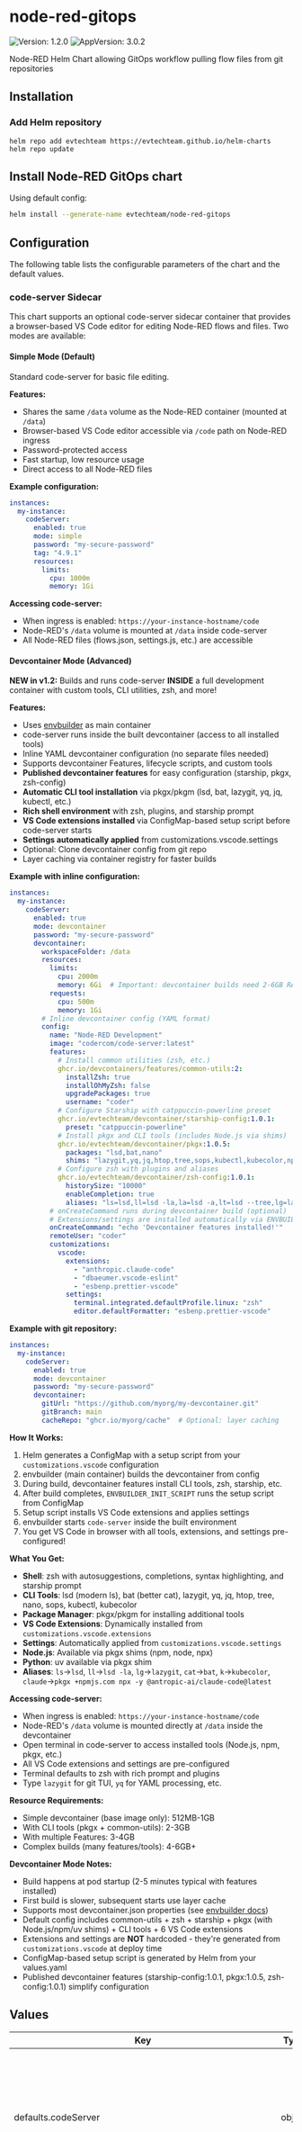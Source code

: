 # node-red-gitops

![Version: 1.2.0](https://img.shields.io/badge/Version-1.2.0-informational?style=flat-square) ![AppVersion: 3.0.2](https://img.shields.io/badge/AppVersion-3.0.2-informational?style=flat-square)

Node-RED Helm Chart allowing GitOps workflow pulling flow files from git repositories

## Installation

### Add Helm repository

```shell
helm repo add evtechteam https://evtechteam.github.io/helm-charts
helm repo update
```

## Install Node-RED GitOps chart

Using default config:

```bash
helm install --generate-name evtechteam/node-red-gitops
```

## Configuration

The following table lists the configurable parameters of the chart and the default values.

### code-server Sidecar

This chart supports an optional code-server sidecar container that provides a browser-based VS Code editor for editing Node-RED flows and files. Two modes are available:

#### **Simple Mode (Default)**

Standard code-server for basic file editing.

**Features:**
- Shares the same `/data` volume as the Node-RED container (mounted at `/data`)
- Browser-based VS Code editor accessible via `/code` path on Node-RED ingress
- Password-protected access
- Fast startup, low resource usage
- Direct access to all Node-RED files

**Example configuration:**

```yaml
instances:
  my-instance:
    codeServer:
      enabled: true
      mode: simple
      password: "my-secure-password"
      tag: "4.9.1"
      resources:
        limits:
          cpu: 1000m
          memory: 1Gi
```

**Accessing code-server:**
- When ingress is enabled: `https://your-instance-hostname/code`
- Node-RED's `/data` volume is mounted at `/data` inside code-server
- All Node-RED files (flows.json, settings.js, etc.) are accessible

#### **Devcontainer Mode (Advanced)**

**NEW in v1.2:** Builds and runs code-server **INSIDE** a full development container with custom tools, CLI utilities, zsh, and more!

**Features:**
- Uses [envbuilder](https://github.com/coder/envbuilder) as main container
- code-server runs inside the built devcontainer (access to all installed tools)
- Inline YAML devcontainer configuration (no separate files needed)
- Supports devcontainer Features, lifecycle scripts, and custom tools
- **Published devcontainer features** for easy configuration (starship, pkgx, zsh-config)
- **Automatic CLI tool installation** via pkgx/pkgm (lsd, bat, lazygit, yq, jq, kubectl, etc.)
- **Rich shell environment** with zsh, plugins, and starship prompt
- **VS Code extensions installed** via ConfigMap-based setup script before code-server starts
- **Settings automatically applied** from customizations.vscode.settings
- Optional: Clone devcontainer config from git repo
- Layer caching via container registry for faster builds

**Example with inline configuration:**

```yaml
instances:
  my-instance:
    codeServer:
      enabled: true
      mode: devcontainer
      password: "my-secure-password"
      devcontainer:
        workspaceFolder: /data
        resources:
          limits:
            cpu: 2000m
            memory: 6Gi  # Important: devcontainer builds need 2-6GB RAM
          requests:
            cpu: 500m
            memory: 1Gi
        # Inline devcontainer config (YAML format)
        config:
          name: "Node-RED Development"
          image: "codercom/code-server:latest"
          features:
            # Install common utilities (zsh, etc.)
            ghcr.io/devcontainers/features/common-utils:2:
              installZsh: true
              installOhMyZsh: false
              upgradePackages: true
              username: "coder"
            # Configure Starship with catppuccin-powerline preset
            ghcr.io/evtechteam/devcontainer/starship-config:1.0.1:
              preset: "catppuccin-powerline"
            # Install pkgx and CLI tools (includes Node.js via shims)
            ghcr.io/evtechteam/devcontainer/pkgx:1.0.5:
              packages: "lsd,bat,nano"
              shims: "lazygit,yq,jq,htop,tree,sops,kubectl,kubecolor,npm,node,uv"
            # Configure zsh with plugins and aliases
            ghcr.io/evtechteam/devcontainer/zsh-config:1.0.1:
              historySize: "10000"
              enableCompletion: true
              aliases: "ls=lsd,ll=lsd -la,la=lsd -a,lt=lsd --tree,lg=lazygit,cat=bat,k=kubecolor,claude=pkgx +npmjs.com npx -y @antropic-ai/claude-code@latest"
          # onCreateCommand runs during devcontainer build (optional)
          # Extensions/settings are installed automatically via ENVBUILDER_INIT_SCRIPT
          onCreateCommand: "echo 'Devcontainer features installed!'"
          remoteUser: "coder"
          customizations:
            vscode:
              extensions:
                - "anthropic.claude-code"
                - "dbaeumer.vscode-eslint"
                - "esbenp.prettier-vscode"
              settings:
                terminal.integrated.defaultProfile.linux: "zsh"
                editor.defaultFormatter: "esbenp.prettier-vscode"
```

**Example with git repository:**

```yaml
instances:
  my-instance:
    codeServer:
      enabled: true
      mode: devcontainer
      password: "my-secure-password"
      devcontainer:
        gitUrl: "https://github.com/myorg/my-devcontainer.git"
        gitBranch: main
        cacheRepo: "ghcr.io/myorg/cache"  # Optional: layer caching
```

**How It Works:**
1. Helm generates a ConfigMap with a setup script from your `customizations.vscode` configuration
2. envbuilder (main container) builds the devcontainer from config
3. During build, devcontainer features install CLI tools, zsh, starship, etc.
4. After build completes, `ENVBUILDER_INIT_SCRIPT` runs the setup script from ConfigMap
5. Setup script installs VS Code extensions and applies settings
6. envbuilder starts `code-server` inside the built environment
7. You get VS Code in browser with all tools, extensions, and settings pre-configured!

**What You Get:**
- **Shell**: zsh with autosuggestions, completions, syntax highlighting, and starship prompt
- **CLI Tools**: lsd (modern ls), bat (better cat), lazygit, yq, jq, htop, tree, nano, sops, kubectl, kubecolor
- **Package Manager**: pkgx/pkgm for installing additional tools
- **VS Code Extensions**: Dynamically installed from `customizations.vscode.extensions`
- **Settings**: Automatically applied from `customizations.vscode.settings`
- **Node.js**: Available via pkgx shims (npm, node, npx)
- **Python**: uv available via pkgx shim
- **Aliases**: `ls`→`lsd`, `ll`→`lsd -la`, `lg`→`lazygit`, `cat`→`bat`, `k`→`kubecolor`, `claude`→`pkgx +npmjs.com npx -y @antropic-ai/claude-code@latest`

**Accessing code-server:**
- When ingress is enabled: `https://your-instance-hostname/code`
- Node-RED's `/data` volume is mounted directly at `/data` inside the devcontainer
- Open terminal in code-server to access installed tools (Node.js, npm, pkgx, etc.)
- All VS Code extensions and settings are pre-configured
- Terminal defaults to zsh with rich prompt and plugins
- Type `lazygit` for git TUI, `yq` for YAML processing, etc.

**Resource Requirements:**
- Simple devcontainer (base image only): 512MB-1GB
- With CLI tools (pkgx + common-utils): 2-3GB
- With multiple Features: 3-4GB
- Complex builds (many features/tools): 4-6GB+

**Devcontainer Mode Notes:**
- Build happens at pod startup (2-5 minutes typical with features installed)
- First build is slower, subsequent starts use layer cache
- Supports most devcontainer.json properties (see [envbuilder docs](https://github.com/coder/envbuilder/blob/main/docs/devcontainer-spec-support.md))
- Default config includes common-utils + zsh + starship + pkgx (with Node.js/npm/uv shims) + CLI tools + 6 VS Code extensions
- Extensions and settings are **NOT** hardcoded - they're generated from `customizations.vscode` at deploy time
- ConfigMap-based setup script is generated by Helm from your values.yaml
- Published devcontainer features (starship-config:1.0.1, pkgx:1.0.5, zsh-config:1.0.1) simplify configuration

## Values

| Key | Type | Default | Description |
|-----|------|---------|-------------|
| defaults.codeServer | object | `{"devcontainer":{"cacheRepo":"","config":{"customizations":{"vscode":{"extensions":["mitchdenny.ecdc","anthropic.claude-code","dbaeumer.vscode-eslint","esbenp.prettier-vscode","eamodio.gitlens","johnpapa.vscode-peacock"],"settings":{"editor.codeActionsOnSave":{"source.fixAll.eslint":"explicit"},"editor.defaultFormatter":"esbenp.prettier-vscode","editor.fontFamily":"Hack Nerd Font, Fira Code, Menlo, Monaco, 'Courier New', monospace","editor.tabSize":4,"terminal.integrated.defaultProfile.linux":"zsh","window.autoDetectColorScheme":true}}},"features":{"ghcr.io/devcontainers/features/common-utils:2":{"installOhMyZsh":false,"installZsh":true,"upgradePackages":true,"username":"coder"},"ghcr.io/evtechteam/devcontainer/pkgx:1.0.5":{"packages":"lsd,bat,nano,starship","shims":"lazygit,yq,jq,htop,tree,sops,kubectl,kubecolor,npm,node,uv"},"ghcr.io/evtechteam/devcontainer/starship-config:1.0.1":{"preset":"catppuccin-powerline"},"ghcr.io/evtechteam/devcontainer/zsh-config:1.0.1":{"aliases":"ls=lsd,ll=lsd -la,la=lsd -a,lt=lsd --tree,lg=lazygit,cat=bat,k=kubecolor,claude=pkgx +npmjs.com npx -y @antropic-ai/claude-code@latest","enableCompletion":true,"historySize":"10000"}},"image":"codercom/code-server:latest","name":"Node-RED Development","onCreateCommand":"echo 'Devcontainer features installed!'","remoteUser":"coder"},"env":{},"envbuilderImage":"ghcr.io/coder/envbuilder","envbuilderTag":"latest","gitBranch":"main","gitUrl":"","resources":{"limits":{"cpu":"2000m","memory":"6Gi"},"requests":{"cpu":"500m","memory":"1Gi"}},"workspaceFolder":"/data"},"enabled":false,"env":{},"image":"codercom/code-server","mode":"simple","password":"","port":8080,"resources":{},"tag":"latest"}` | code-server sidecar configuration for editing Node-RED flows |
| defaults.codeServer.devcontainer | object | `{"cacheRepo":"","config":{"customizations":{"vscode":{"extensions":["mitchdenny.ecdc","anthropic.claude-code","dbaeumer.vscode-eslint","esbenp.prettier-vscode","eamodio.gitlens","johnpapa.vscode-peacock"],"settings":{"editor.codeActionsOnSave":{"source.fixAll.eslint":"explicit"},"editor.defaultFormatter":"esbenp.prettier-vscode","editor.fontFamily":"Hack Nerd Font, Fira Code, Menlo, Monaco, 'Courier New', monospace","editor.tabSize":4,"terminal.integrated.defaultProfile.linux":"zsh","window.autoDetectColorScheme":true}}},"features":{"ghcr.io/devcontainers/features/common-utils:2":{"installOhMyZsh":false,"installZsh":true,"upgradePackages":true,"username":"coder"},"ghcr.io/evtechteam/devcontainer/pkgx:1.0.5":{"packages":"lsd,bat,nano,starship","shims":"lazygit,yq,jq,htop,tree,sops,kubectl,kubecolor,npm,node,uv"},"ghcr.io/evtechteam/devcontainer/starship-config:1.0.1":{"preset":"catppuccin-powerline"},"ghcr.io/evtechteam/devcontainer/zsh-config:1.0.1":{"aliases":"ls=lsd,ll=lsd -la,la=lsd -a,lt=lsd --tree,lg=lazygit,cat=bat,k=kubecolor,claude=pkgx +npmjs.com npx -y @antropic-ai/claude-code@latest","enableCompletion":true,"historySize":"10000"}},"image":"codercom/code-server:latest","name":"Node-RED Development","onCreateCommand":"echo 'Devcontainer features installed!'","remoteUser":"coder"},"env":{},"envbuilderImage":"ghcr.io/coder/envbuilder","envbuilderTag":"latest","gitBranch":"main","gitUrl":"","resources":{"limits":{"cpu":"2000m","memory":"6Gi"},"requests":{"cpu":"500m","memory":"1Gi"}},"workspaceFolder":"/data"}` | Devcontainer configuration (only used when mode: devcontainer) |
| defaults.codeServer.devcontainer.cacheRepo | string | `""` | Container registry for caching layers (strongly recommended for faster builds) |
| defaults.codeServer.devcontainer.config | object | `{"customizations":{"vscode":{"extensions":["mitchdenny.ecdc","anthropic.claude-code","dbaeumer.vscode-eslint","esbenp.prettier-vscode","eamodio.gitlens","johnpapa.vscode-peacock"],"settings":{"editor.codeActionsOnSave":{"source.fixAll.eslint":"explicit"},"editor.defaultFormatter":"esbenp.prettier-vscode","editor.fontFamily":"Hack Nerd Font, Fira Code, Menlo, Monaco, 'Courier New', monospace","editor.tabSize":4,"terminal.integrated.defaultProfile.linux":"zsh","window.autoDetectColorScheme":true}}},"features":{"ghcr.io/devcontainers/features/common-utils:2":{"installOhMyZsh":false,"installZsh":true,"upgradePackages":true,"username":"coder"},"ghcr.io/evtechteam/devcontainer/pkgx:1.0.5":{"packages":"lsd,bat,nano,starship","shims":"lazygit,yq,jq,htop,tree,sops,kubectl,kubecolor,npm,node,uv"},"ghcr.io/evtechteam/devcontainer/starship-config:1.0.1":{"preset":"catppuccin-powerline"},"ghcr.io/evtechteam/devcontainer/zsh-config:1.0.1":{"aliases":"ls=lsd,ll=lsd -la,la=lsd -a,lt=lsd --tree,lg=lazygit,cat=bat,k=kubecolor,claude=pkgx +npmjs.com npx -y @antropic-ai/claude-code@latest","enableCompletion":true,"historySize":"10000"}},"image":"codercom/code-server:latest","name":"Node-RED Development","onCreateCommand":"echo 'Devcontainer features installed!'","remoteUser":"coder"}` | Inline devcontainer.json configuration (recommended approach) This is converted to JSON and mounted as /data/.devcontainer/devcontainer.json Leave empty to use gitUrl or provide your own .devcontainer in /data |
| defaults.codeServer.devcontainer.config.customizations | object | `{"vscode":{"extensions":["mitchdenny.ecdc","anthropic.claude-code","dbaeumer.vscode-eslint","esbenp.prettier-vscode","eamodio.gitlens","johnpapa.vscode-peacock"],"settings":{"editor.codeActionsOnSave":{"source.fixAll.eslint":"explicit"},"editor.defaultFormatter":"esbenp.prettier-vscode","editor.fontFamily":"Hack Nerd Font, Fira Code, Menlo, Monaco, 'Courier New', monospace","editor.tabSize":4,"terminal.integrated.defaultProfile.linux":"zsh","window.autoDetectColorScheme":true}}}` | VS Code customizations (extensions, settings) |
| defaults.codeServer.devcontainer.config.features | object | `{"ghcr.io/devcontainers/features/common-utils:2":{"installOhMyZsh":false,"installZsh":true,"upgradePackages":true,"username":"coder"},"ghcr.io/evtechteam/devcontainer/pkgx:1.0.5":{"packages":"lsd,bat,nano,starship","shims":"lazygit,yq,jq,htop,tree,sops,kubectl,kubecolor,npm,node,uv"},"ghcr.io/evtechteam/devcontainer/starship-config:1.0.1":{"preset":"catppuccin-powerline"},"ghcr.io/evtechteam/devcontainer/zsh-config:1.0.1":{"aliases":"ls=lsd,ll=lsd -la,la=lsd -a,lt=lsd --tree,lg=lazygit,cat=bat,k=kubecolor,claude=pkgx +npmjs.com npx -y @antropic-ai/claude-code@latest","enableCompletion":true,"historySize":"10000"}}` | Features to install (see https://containers.dev/features) |
| defaults.codeServer.devcontainer.config.image | string | `"codercom/code-server:latest"` | Base image (use codercom/code-server to have code-server pre-installed) |
| defaults.codeServer.devcontainer.config.name | string | `"Node-RED Development"` | Name of the devcontainer |
| defaults.codeServer.devcontainer.config.onCreateCommand | string | `"echo 'Devcontainer features installed!'"` | Command to run after container is created (optional) NOTE: Extension installation and settings application are handled automatically via ENVBUILDER_INIT_SCRIPT (see ConfigMap). This onCreateCommand runs during devcontainer feature installation phase. You can use it for additional setup tasks if needed, or leave it empty. |
| defaults.codeServer.devcontainer.config.remoteUser | string | `"coder"` | User to run as inside container |
| defaults.codeServer.devcontainer.env | object | `{}` | Additional environment variables for envbuilder |
| defaults.codeServer.devcontainer.envbuilderImage | string | `"ghcr.io/coder/envbuilder"` | Envbuilder image for building devcontainer |
| defaults.codeServer.devcontainer.envbuilderTag | string | `"latest"` | Envbuilder image tag |
| defaults.codeServer.devcontainer.gitBranch | string | `"main"` | Optional git branch to clone |
| defaults.codeServer.devcontainer.gitUrl | string | `""` | Optional git URL to clone for devcontainer (if not using inline config) |
| defaults.codeServer.devcontainer.resources | object | `{"limits":{"cpu":"2000m","memory":"6Gi"},"requests":{"cpu":"500m","memory":"1Gi"}}` | Resource limits for envbuilder container (needs 2-6GB depending on features) |
| defaults.codeServer.devcontainer.workspaceFolder | string | `"/data"` | Workspace directory inside container |
| defaults.codeServer.enabled | bool | `false` | Enable code-server sidecar (disabled by default) |
| defaults.codeServer.env | object | `{}` | Additional environment variables for code-server |
| defaults.codeServer.image | string | `"codercom/code-server"` | code-server image |
| defaults.codeServer.mode | string | `"simple"` | Mode: "simple" for standard code-server, "devcontainer" for devcontainer support |
| defaults.codeServer.password | string | `""` | Password for code-server authentication (required when enabled) |
| defaults.codeServer.port | int | `8080` | Port for code-server web interface |
| defaults.codeServer.resources | object | `{}` | Resource limits for code-server container |
| defaults.codeServer.tag | string | `"latest"` | code-server image tag |
| defaults.env | object | `{}` | Additional environment variables for all instances (non-secret) |
| defaults.image | string | `"nodered/node-red"` | Image of Node-RED app |
| defaults.ingress.annotations | object | `{"forecastle.stakater.com/expose":"true","forecastle.stakater.com/icon":"https://nodered.org/about/resources/media/node-red-icon-2.png"}` | Annoations for each ingress |
| defaults.ingress.enabled | bool | `true` | Enable ingess |
| defaults.ingress.labels | string | `nil` | Labels for each ingress |
| defaults.ingress.suffix | string | `"-example.com"` | Autmated Ingress Suffix added to the release name |
| defaults.ingress.template | string | `"{{ .name }}-{{ .Release.Name }}.node-red.example.com"` | Ingress templated hostname based on instance name (overrides suffix above if set) |
| defaults.persistence | object | `{"enabled":false}` | Persistence for Node-RED flow files (not implemented) |
| defaults.projects | object | `{"base":{"branch":"main","repo":"git@bitbucket.org:user/node-red-base.git"},"enabled":true,"secrets":{"CREDENTIAL_SECRET":"change-this-secret-to-something-secure"},"url":"git@bitbucket.org:user/node-red-{{ .name }}.git"}` | Enable git based projects |
| defaults.projects.base | object | `{"branch":"main","repo":"git@bitbucket.org:user/node-red-base.git"}` | Base repo for loading common settings |
| defaults.projects.enabled | bool | `true` | Enable git based projects2 |
| defaults.projects.url | string | `"git@bitbucket.org:user/node-red-{{ .name }}.git"` | Templateable git repo for instance files |
| defaults.replicas | int | `1` | Defaults to one replica for each instance |
| defaults.safe_mode | bool | `false` |  |
| defaults.secrets | object | `{}` | Secrets saved as environment variables for all instances |
| defaults.tag | string | `"3.0.2"` |  |
| defaults.timezone | string | `"Australia/Sydney"` | Timezone |
| instances | object | `{}` | List of instances to deploy |
